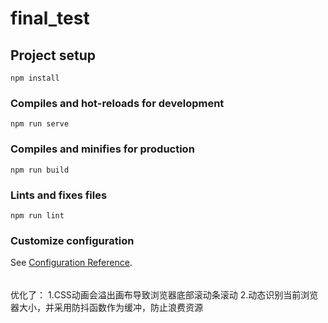 # final_test

## Project setup
```
npm install
```

### Compiles and hot-reloads for development
```
npm run serve
```

### Compiles and minifies for production
```
npm run build
```

### Lints and fixes files
```
npm run lint
```

### Customize configuration
See [Configuration Reference](https://cli.vuejs.org/config/).

######

优化了：
1.CSS动画会溢出画布导致浏览器底部滚动条滚动
2.动态识别当前浏览器大小，并采用防抖函数作为缓冲，防止浪费资源
